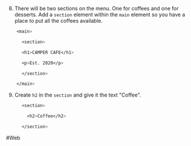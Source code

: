 8. There will be two sections on the menu. One for coffees and one for desserts. Add a `section` element within the `main` element so you have a place to put all the coffees available.

```css
    <main>

      <section>

      <h1>CAMPER CAFE</h1>

      <p>Est. 2020</p>

      </section>

    </main>
```


9. Create `h2` in the `section` and give it the text  "Coffee".

```css
      <section>

        <h2>Coffee</h2>

      </section>
```

#Web